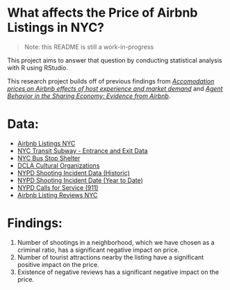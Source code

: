 # What affects the Price of Airbnb Listings in NYC?

> Note: this README is still a work-in-progress

This project aims to answer that question by conducting statistical analysis with R using RStudio.

This research project builds off of previous findings from <em><a href=https://www.researchgate.net/publication/326019478_Accommodation_prices_on_Airbnb_effects_of_host_experience_and_market_demand>Accomodation prices on Airbnb effects of host experience and market demand</a></em> and <em><a href=https://www.researchgate.net/publication/314571064_Agent_Behavior_in_the_Sharing_Economy_Evidence_from_Airbnb>Agent Behavior in the Sharing Economy: Evidence from Airbnb</a></em>.

# Data:
- <a href=http://insideairbnb.com/get-the-data.html>Airbnb Listings NYC</a>
- <a href=https://data.ny.gov/Transportation/NYC-Transit-Subway-Entrance-And-Exit-Data/i9wp-a4ja>NYC Transit Subway - Entrance and Exit Data</a>
- <a href=https://data.cityofnewyork.us/Transportation/Bus-Stop-Shelters/qafz-7myz>NYC Bus Stop Shelter</a>
- <a href=https://data.cityofnewyork.us/Recreation/DCLA-Cultural-Organizations/u35m-9t32> DCLA Cultural Organizations
- <a href=https://data.cityofnewyork.us/Public-Safety/NYPD-Shooting-Incident-Data-Historic-/833y-fsy8>NYPD Shooting Incident Data (Historic)</a>
- <a href=https://data.cityofnewyork.us/Public-Safety/NYPD-Shooting-Incident-Data-Year-To-Date-/5ucz-vwe8>NYPD Shooting Incident Date (Year to Date)</a>
- <a href=https://data.cityofnewyork.us/Public-Safety/NYPD-Calls-for-Service/n2zq-pubd>NYPD Calls for Service (911)</a>
- <a href=http://data.insideairbnb.com/united-states/ny/new-york-city/2020-10-05/data/reviews.csv.gz> Airbnb Listing Reviews NYC</a>

# Findings:
1. Number of shootings in a neighborhood, which we have chosen as a criminal ratio, has a significant
negative impact on price.
2. Number of tourist attractions nearby the listing have a significant positive impact on the price.
3. Existence of negative reviews has a significant negative impact on the price.

<br>
